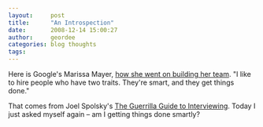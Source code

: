 ```yaml
---
layout:     post
title:      "An Introspection"
date:       2008-12-14 15:00:27
author:     geordee
categories: blog thoughts
tags:       
---
```


Here is Google's Marissa Mayer, [how she went on building her team](http://techcrunch.com/2008/12/10/marissa-mayers-simple-advice-on-who-to-hire-smart-people-who-get-things-done/ "Marissa Mayer's Simple Advice On Who To Hire: Smart People Who Get Things Done"). "I like to hire people who have two traits. They're smart, and they get things done."

That comes from Joel Spolsky's [The Guerrilla Guide to Interviewing](http://www.joelonsoftware.com/articles/GuerrillaInterviewing3.html "The Guerrilla Guide to Interviewing"). Today I just asked myself again – am I getting things done smartly?
